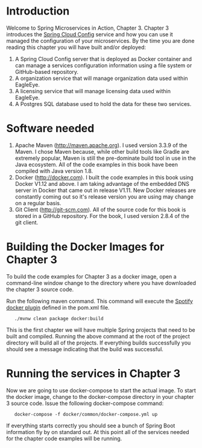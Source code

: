 # Introduction
Welcome to Spring Microservices in Action, Chapter 3.
Chapter 3 introduces the [Spring Cloud Config](https://cloud.spring.io/spring-cloud-config/) service and how you can use it managed the configuration of your microservices. By the time you are done reading this chapter you will have built and/or deployed:

1.  A Spring Cloud Config server that is deployed as Docker container and can manage a services configuration information using a file system or GitHub-based repository.
2.  A organization service that will manage organization data used within EagleEye.
3.  A licensing service that will manage licensing data used within EagleEye.
4.  A Postgres SQL database used to hold the data for these two services.

# Software needed
1.	Apache Maven (http://maven.apache.org). I used version 3.3.9 of the Maven. I chose Maven because, while other build tools like Gradle are extremely popular, Maven is still the pre-dominate build tool in use in the Java ecosystem. All of the code examples in this book have been compiled with Java version 1.8.
2.	Docker (http://docker.com). I built the code examples in this book using Docker V1.12 and above. I am taking advantage of the embedded DNS server in Docker that came out in release V1.11. New Docker releases are constantly coming out so it's release version you are using may change on a regular basis.
3.	Git Client (http://git-scm.com). All of the source code for this book is stored in a GitHub repository. For the book, I used version 2.8.4 of the git client.

# Building the Docker Images for Chapter 3
To build the code examples for Chapter 3 as a docker image, open a command-line window change to the directory where you have downloaded the chapter 3 source code.

Run the following maven command.  This command will execute the [Spotify docker plugin](https://github.com/spotify/docker-maven-plugin) defined in the pom.xml file.  
```shell
   ./mvnw clean package docker:build
```

This is the first chapter we will have multiple Spring projects that need to be built and compiled. Running the above command at the root of the project directory will build all of the projects. If everything builds successfully you should see a message indicating that the build was successful.

# Running the services in Chapter 3

Now we are going to use docker-compose to start the actual image. To start the docker image,
change to the docker-compose directory in your chapter 3 source code. Issue the following docker-compose command:
```shell
   docker-compose -f docker/common/docker-compose.yml up
```

If everything starts correctly you should see a bunch of Spring Boot information fly by on standard out. At this point all of the services needed for the chapter code examples will be running.
